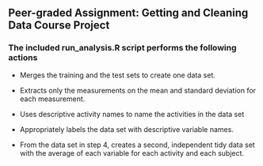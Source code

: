 ## Peer-graded Assignment: Getting and Cleaning Data Course Project

### The included run_analysis.R script performs the following actions

* Merges the training and the test sets to create one data set.

* Extracts only the measurements on the mean and standard deviation for each measurement.
    
* Uses descriptive activity names to name the activities in the data set
    
* Appropriately labels the data set with descriptive variable names.

* From the data set in step 4, creates a second, independent tidy data set with the average of each variable for each activity and each subject.